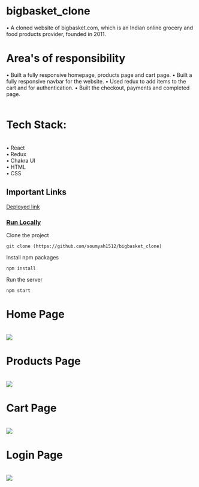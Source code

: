 # bigbasket_clone
• A cloned website of bigbasket.com, which is an Indian online grocery and food products provider, founded in 2011.

# Area's of responsibility
• Built a fully responsive homepage, products page and cart page.
• Built a fully responsive navbar for the website.
• Used redux to add items to the cart and for authentication.
• Built the checkout, payments and completed page.
<br>
<br>
<h1>Tech Stack:</h1> <br>
• React <br>
• Redux <br>
• Chakra UI <br>
• HTML <br>
• CSS <br>

## Important Links
<a href="https://bbclone.vercel.app/">Deployed link</a>

### <u>Run Locally</u>

Clone the project

```
git clone (https://github.com/soumyah1512/bigbasket_clone)
```

Install npm packages

```
npm install
```

Run the server

```
npm start
```



<h1>Home Page</h1>

<br>

<img src="https://user-images.githubusercontent.com/99666938/174286773-ab777849-4e5a-40bc-93b2-04bcf83fe548.png">
<br>

<h1>Products Page</h1>

<br>

<img src="https://user-images.githubusercontent.com/99666938/174286949-ad998e05-6e18-4a22-b5d0-6e2e13719a65.png">
<br>

<h1>Cart Page</h1>

<br>

<img src="https://user-images.githubusercontent.com/99666938/174287195-04f4a052-4f1c-4f83-aac7-00205278cedf.png">
<br>

<h1>Login Page</h1>

<br>

<img src="https://user-images.githubusercontent.com/99666938/174287290-c3ed09d3-acd5-4636-9907-05ef7fd21c7b.png">
<br>
<br>
